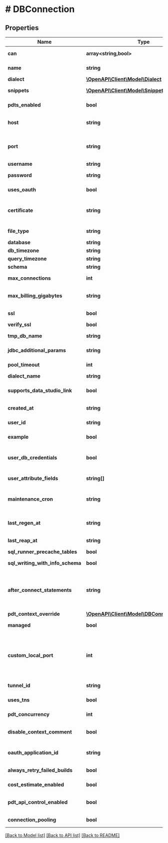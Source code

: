 # # DBConnection

## Properties

Name | Type | Description | Notes
------------ | ------------- | ------------- | -------------
**can** | **array<string,bool>** | Operations the current user is able to perform on this object | [optional] [readonly]
**name** | **string** | Name of the connection. Also used as the unique identifier | [optional]
**dialect** | [**\OpenAPI\Client\Model\Dialect**](Dialect.md) |  | [optional]
**snippets** | [**\OpenAPI\Client\Model\Snippet[]**](Snippet.md) | SQL Runner snippets for this connection | [optional] [readonly]
**pdts_enabled** | **bool** | True if PDTs are enabled on this connection | [optional] [readonly]
**host** | **string** | Host name/address of server; or the string &#39;localhost&#39; in case of a connection over an SSH tunnel. | [optional]
**port** | **string** | Port number on server. If the connection is over an SSH tunnel, then the local port associated with the SSH tunnel. | [optional]
**username** | **string** | Username for server authentication | [optional]
**password** | **string** | (Write-Only) Password for server authentication | [optional]
**uses_oauth** | **bool** | Whether the connection uses OAuth for authentication. | [optional] [readonly]
**certificate** | **string** | (Write-Only) Base64 encoded Certificate body for server authentication (when appropriate for dialect). | [optional]
**file_type** | **string** | (Write-Only) Certificate keyfile type - .json or .p12 | [optional]
**database** | **string** | Database name | [optional]
**db_timezone** | **string** | Time zone of database | [optional]
**query_timezone** | **string** | Timezone to use in queries | [optional]
**schema** | **string** | Schema name | [optional]
**max_connections** | **int** | Maximum number of concurrent connection to use | [optional]
**max_billing_gigabytes** | **string** | Maximum size of query in GBs (BigQuery only, can be a user_attribute name) | [optional]
**ssl** | **bool** | Use SSL/TLS when connecting to server | [optional]
**verify_ssl** | **bool** | Verify the SSL | [optional]
**tmp_db_name** | **string** | Name of temporary database (if used) | [optional]
**jdbc_additional_params** | **string** | Additional params to add to JDBC connection string | [optional]
**pool_timeout** | **int** | Connection Pool Timeout, in seconds | [optional]
**dialect_name** | **string** | (Read/Write) SQL Dialect name | [optional]
**supports_data_studio_link** | **bool** | Database connection has the ability to support open data studio from explore | [optional] [readonly]
**created_at** | **string** | Creation date for this connection | [optional] [readonly]
**user_id** | **string** | Id of user who last modified this connection configuration | [optional] [readonly]
**example** | **bool** | Is this an example connection? | [optional] [readonly]
**user_db_credentials** | **bool** | (Limited access feature) Are per user db credentials enabled. Enabling will remove previously set username and password | [optional]
**user_attribute_fields** | **string[]** | Fields whose values map to user attribute names | [optional]
**maintenance_cron** | **string** | Cron string specifying when maintenance such as PDT trigger checks and drops should be performed | [optional]
**last_regen_at** | **string** | Unix timestamp at start of last completed PDT trigger check process | [optional] [readonly]
**last_reap_at** | **string** | Unix timestamp at start of last completed PDT reap process | [optional] [readonly]
**sql_runner_precache_tables** | **bool** | Precache tables in the SQL Runner | [optional]
**sql_writing_with_info_schema** | **bool** | Fetch Information Schema For SQL Writing | [optional]
**after_connect_statements** | **string** | SQL statements (semicolon separated) to issue after connecting to the database. Requires &#x60;custom_after_connect_statements&#x60; license feature | [optional]
**pdt_context_override** | [**\OpenAPI\Client\Model\DBConnectionOverride**](DBConnectionOverride.md) |  | [optional]
**managed** | **bool** | Is this connection created and managed by Looker | [optional] [readonly]
**custom_local_port** | **int** | This field is only applicable to connections over an SSH Tunnel. The value of this field would be the local port associated with the SSH tunnel if configured manually. Otherwise either enter NULL or exclude this field. | [optional]
**tunnel_id** | **string** | The Id of the ssh tunnel this connection uses | [optional]
**uses_tns** | **bool** | Enable Transparent Network Substrate (TNS) connections | [optional]
**pdt_concurrency** | **int** | Maximum number of threads to use to build PDTs in parallel | [optional]
**disable_context_comment** | **bool** | When disable_context_comment is true comment will not be added to SQL | [optional]
**oauth_application_id** | **string** | An External OAuth Application to use for authenticating to the database | [optional]
**always_retry_failed_builds** | **bool** | When true, error PDTs will be retried every regenerator cycle | [optional]
**cost_estimate_enabled** | **bool** | When true, query cost estimate will be displayed in explore. | [optional]
**pdt_api_control_enabled** | **bool** | PDT builds on this connection can be kicked off and cancelled via API. | [optional]
**connection_pooling** | **bool** | Enable database connection pooling. | [optional]

[[Back to Model list]](../../README.md#models) [[Back to API list]](../../README.md#endpoints) [[Back to README]](../../README.md)
